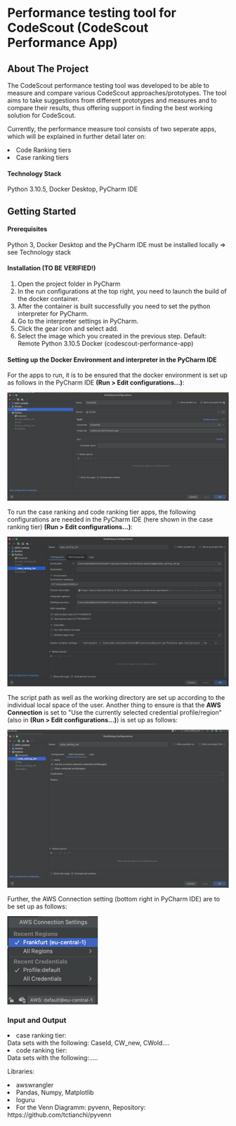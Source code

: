 
<h1>Performance testing tool for CodeScout (CodeScout Performance App) </h1>

<h2>About The Project </h2>

The CodeScout performance testing tool was developed to be able to measure and compare various CodeScout approaches/prototypes. 
The tool aims to take suggestions from different prototypes and measures and to compare their results, thus offering support
in finding the best working solution for CodeScout. 
<p>
Currently, the performance measure tool consists of two seperate apps, which will be explained in further detail later on: 

<li>Code Ranking tiers</li>
<li>Case ranking tiers</li>

</p>

<h4>Technology Stack </h4>

Python 3.10.5, Docker Desktop, PyCharm IDE


<h2>Getting Started </h2>

<h4>Prerequisites</h4>

Python 3, Docker Desktop and the PyCharm IDE must be installed locally => see Technology stack

<h4>Installation (TO BE VERIFIED!) </h4>

1. Open the project folder in PyCharm 
2. In the run configurations at the top right, you need to launch the build of the docker container.
3. After the container is built successfully you need to set the python interpreter for PyCharm.
4. Go to the interpreter settings in PyCharm.
5. Click the gear icon and select add.
6. Select the image which you created in the previous step. Default: Remote Python 3.10.5 Docker (codescout-performance-app)

<h4>Setting up the Docker Environment and interpreter in the PyCharm IDE</h4>

For the apps to run, it is to be ensured that the docker environment is set up as follows in the PyCharm IDE 
<b>(Run > Edit configurations...)</b>:


<img src="resources/images/readme/run_debug_config_docker.png"/>

To run the case ranking and code ranking tier apps, the following configurations are needed in the PyCharm IDE 
(here shown in the case ranking tier) <b>(Run > Edit configurations...)</b>:

<img src="resources/images/readme/config_case_ranking.png"/>

The script path as well as the working directory are set up according to the individual local space of the user.
Another thing to ensure is that the <b>AWS Connection</b> is set to "Use the currently selected credential profile/region" (also in <b>(Run > Edit configurations...)</b>) is set up as follows:

<img src="resources/images/readme/aws_config.png"/>

Further, the AWS Connection setting (bottom right in PyCharm IDE) are to be set up as follows:

<img height="201" src="resources/images/readme/aws_connection_settings.png" width="206"/>


<h3>Input and Output</h3>

<li> case ranking tier: </li>
Data sets with the following: CaseId, CW_new, CWold....

<li> code ranking tier: </li>
Data sets with the following:.....









<p>Libraries:</p>
<li>awswrangler</li>
<li>Pandas, Numpy, Matplotlib</li>
<li>loguru</li>
<li>For the Venn Diagramm: pyvenn, Repository: https://github.com/tctianchi/pyvenn </li> 





